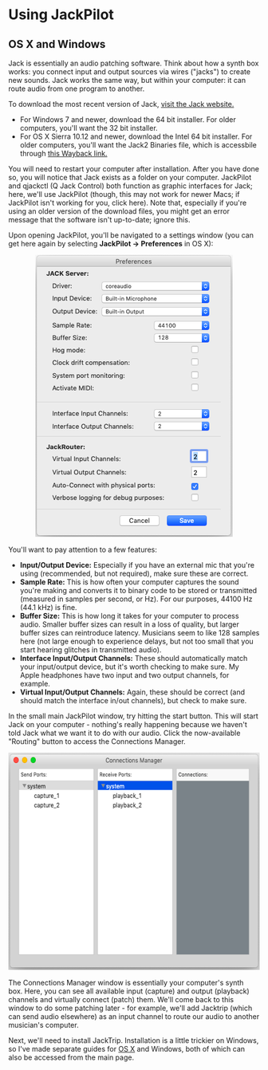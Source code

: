 # Using JackPilot

## OS X and Windows

Jack is essentially an audio patching software. Think about how a synth box works: you connect input and output sources via wires ("jacks") to create new sounds. Jack works the same way, but within your computer: it can route audio from one program to another.

To download the most recent version of Jack, [visit the Jack website.](https://jackaudio.org/downloads/)
- For Windows 7 and newer, download the 64 bit installer. For older computers, you'll want the 32 bit installer.
- For OS X Sierra 10.12 and newer, download the Intel 64 bit installer. For older computers, you'll want the Jack2 Binaries file, which is accessbile through [this Wayback link.](https://web.archive.org/web/20200808125552/https://jackaudio.org/downloads/)

You will need to restart your computer after installation. After you have done so, you will notice that Jack exists as a folder on your computer. JackPilot and qjackctl (Q Jack Control) both function as graphic interfaces for Jack; here, we'll use JackPilot (though, this may not work for newer Macs; if JackPilot isn't working for you, click here). Note that, especially if you're using an older version of the download files, you might get an error message that the software isn't up-to-date; ignore this.

Upon opening JackPilot, you'll be navigated to a settings window (you can get here again by selecting __JackPilot → Preferences__ in OS X):

<p align="center">
  <img width="396" height="566" src="https://github.com/lucylangenb/jacktrip/blob/master/screencaps/jackpilot_preferences.png?raw=true">
</p>

You'll want to pay attention to a few features:
- __Input/Output Device:__ Especially if you have an external mic that you're using (recommended, but not required), make sure these are correct.
- __Sample Rate:__ This is how often your computer captures the sound you're making and converts it to binary code to be stored or transmitted (measured in samples per second, or Hz). For our purposes, 44100 Hz (44.1 kHz) is fine.
- __Buffer Size:__ This is how long it takes for your computer to process audio. Smaller buffer sizes can result in a loss of quality, but larger buffer sizes can reintroduce latency. Musicians seem to like 128 samples here (not large enough to experience delays, but not too small that you start hearing glitches in transmitted audio).
- __Interface Input/Output Channels:__ These should automatically match your input/output device, but it's worth checking to make sure. My Apple headphones have two input and two output channels, for example.
- __Virtual Input/Output Channels:__ Again, these should be correct (and should match the interface in/out channels), but check to make sure.

In the small main JackPilot window, try hitting the start button. This will start Jack on your computer - nothing's really happening because we haven't told Jack what we want it to do with our audio. Click the now-available "Routing" button to access the Connections Manager.

<p align="center">
  <img width="587" height="436" src="https://github.com/lucylangenb/jacktrip/blob/master/screencaps/jackpilot_connectionsmanager.png?raw=true">
</p>

The Connections Manager window is essentially your computer's synth box. Here, you can see all available input (capture) and output (playback) channels and virtually connect (patch) them. We'll come back to this window to do some patching later - for example, we'll add Jacktrip (which can send audio elsewhere) as an input channel to route our audio to another musician's computer.

Next, we'll need to install JackTrip. Installation is a little trickier on Windows, so I've made separate guides for [OS X](https://github.com/lucylangenb/jacktrip/blob/master/installjacktrip_osx.md#installing-jacktrip) and Windows, both of which can also be accessed from the main page.
